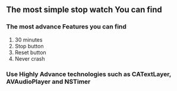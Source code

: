 ## The most simple stop watch You can find
### The most advance Features you can find
1. 30 minutes
2. Stop button
3. Reset button
4. Never crash

### Use Highly Advance technologies such as CATextLayer, AVAudioPlayer and NSTimer 
